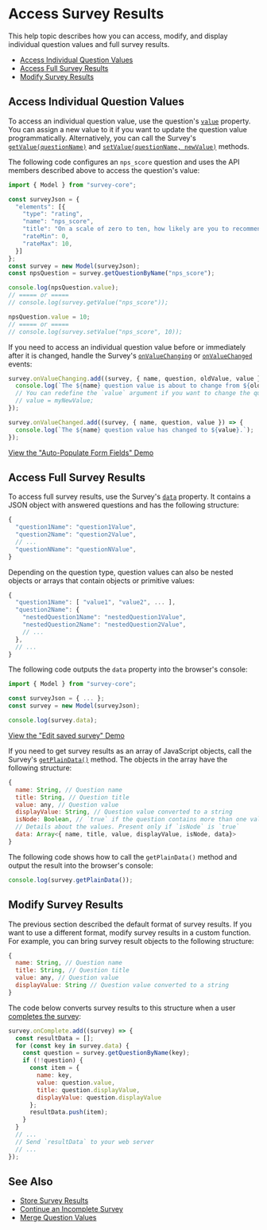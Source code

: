 # Access Survey Results

This help topic describes how you can access, modify, and display individual question values and full survey results.

- [Access Individual Question Values](#access-individual-question-values)
- [Access Full Survey Results](#access-full-survey-results)
- [Modify Survey Results](#modify-survey-results)

## Access Individual Question Values

To access an individual question value, use the question's [`value`](/Documentation/Library?id=Question#value) property. You can assign a new value to it if you want to update the question value programmatically. Alternatively, you can call the Survey's [`getValue(questionName)`](/Documentation/Library?id=surveymodel#getValue) and [`setValue(questionName, newValue)`](/Documentation/Library?id=surveymodel#setValue) methods.

The following code configures an `nps_score` question and uses the API members described above to access the question's value:

```js
import { Model } from "survey-core";

const surveyJson = {
  "elements": [{
    "type": "rating",
    "name": "nps_score",
    "title": "On a scale of zero to ten, how likely are you to recommend our product to a friend or colleague?",
    "rateMin": 0,
    "rateMax": 10,
  }]
};
const survey = new Model(surveyJson);
const npsQuestion = survey.getQuestionByName("nps_score");

console.log(npsQuestion.value);
// ===== or =====
// console.log(survey.getValue("nps_score"));

npsQuestion.value = 10;
// ===== or =====
// console.log(survey.setValue("nps_score", 10));
```

If you need to access an individual question value before or immediately after it is changed, handle the Survey's [`onValueChanging`](/Documentation/Library?id=surveymodel#onValueChanging) or [`onValueChanged`](/Documentation/Library?id=surveymodel#onValueChanged) events:

```js
survey.onValueChanging.add((survey, { name, question, oldValue, value }) => {
  console.log(`The ${name} question value is about to change from ${oldValue} to ${value}.`);
  // You can redefine the `value` argument if you want to change the question value:
  // value = myNewValue;
});

survey.onValueChanged.add((survey, { name, question, value }) => {
  console.log(`The ${name} question value has changed to ${value}.`);
});
```

[View the "Auto-Populate Form Fields" Demo](https://surveyjs.io/form-library/examples/auto-populate-form-fields/ (linkStyle))

## Access Full Survey Results

To access full survey results, use the Survey's [`data`](/Documentation/Library?id=surveymodel#data) property. It contains a JSON object with answered questions and has the following structure:

```js
{
  "question1Name": "question1Value",
  "question2Name": "question2Value",
  // ...
  "questionNName": "questionNValue",
}
```

Depending on the question type, question values can also be nested objects or arrays that contain objects or primitive values:

```js
{
  "question1Name": [ "value1", "value2", ... ],
  "question2Name": {
    "nestedQuestion1Name": "nestedQuestion1Value",
    "nestedQuestion2Name": "nestedQuestion2Value",
    // ...
  },
  // ...
}
```

The following code outputs the `data` property into the browser's console:

```js
import { Model } from "survey-core";

const surveyJson = { ... };
const survey = new Model(surveyJson);

console.log(survey.data);
```

[View the "Edit saved survey" Demo](https://surveyjs.io/form-library/examples/survey-editprevious/ (linkStyle))

If you need to get survey results as an array of JavaScript objects, call the Survey's [`getPlainData()`](/Documentation/Library?id=surveymodel#getPlainData) method. The objects in the array have the following structure:

```js
{
  name: String, // Question name
  title: String, // Question title
  value: any, // Question value
  displayValue: String, // Question value converted to a string
  isNode: Boolean, // `true` if the question contains more than one value
  // Details about the values. Present only if `isNode` is `true`
  data: Array<{ name, title, value, displayValue, isNode, data}>
}
```

The following code shows how to call the `getPlainData()` method and output the result into the browser's console:

```js
console.log(survey.getPlainData());
```

## Modify Survey Results

The previous section described the default format of survey results. If you want to use a different format, modify survey results in a custom function. For example, you can bring survey result objects to the following structure:

```js
{
  name: String, // Question name
  title: String, // Question title
  value: any, // Question value
  displayValue: String // Question value converted to a string
}
```

The code below converts survey results to this structure when a user [completes the survey](https://surveyjs.io/Documentation/Library?id=surveymodel#onComplete):

```js
survey.onComplete.add((survey) => {
  const resultData = [];
  for (const key in survey.data) {
    const question = survey.getQuestionByName(key);
    if (!!question) {
      const item = {
        name: key,
        value: question.value,
        title: question.displayValue,
        displayValue: question.displayValue
      };
      resultData.push(item);
    }
  }
  // ...
  // Send `resultData` to your web server
  // ...
});
```

## See Also

- [Store Survey Results](/Documentation/Library?id=handle-survey-results-store)
- [Continue an Incomplete Survey](/Documentation/Library?id=handle-survey-results-continue-incomplete)
- [Merge Question Values](/Documentation/Library?id=design-survey-merge-question-values)